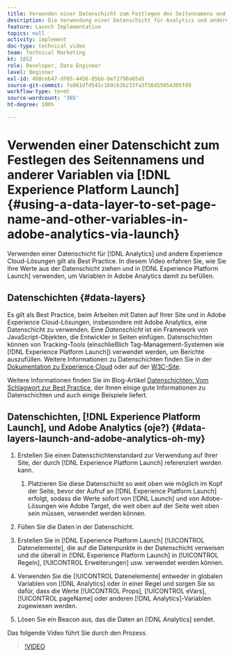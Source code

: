 ```yaml
---
title: Verwenden einer Datenschicht zum Festlegen des Seitennamens und anderer Variablen in Adobe Analytics via Launch
description: Die Verwendung einer Datenschicht für Analytics und andere Experience Cloud-Lösungen gilt als Best Practice. In diesem Video erfahren Sie, wie Sie Ihre Werte aus der Datenschicht ziehen und in Launch verwenden, um Variablen in Adobe Analytics damit zu befüllen.
feature: Launch Implementation
topics: null
activity: implement
doc-type: technical video
team: Technical Marketing
kt: 1852
role: Developer, Data Engineer
level: Beginner
exl-id: 408ceb47-df05-4456-85bb-0ef2798a05a5
source-git-commit: fe861dfd541c1b9cb3b233fa3f56d55054305fd9
workflow-type: tm+mt
source-wordcount: '365'
ht-degree: 100%

---
```


# Verwenden einer Datenschicht zum Festlegen des Seitennamens und anderer Variablen via [!DNL Experience Platform Launch] {#using-a-data-layer-to-set-page-name-and-other-variables-in-adobe-analytics-via-launch}

Verwenden einer Datenschicht für [!DNL Analytics] und andere Experience Cloud-Lösungen gilt als Best Practice. In diesem Video erfahren Sie, wie Sie Ihre Werte aus der Datenschicht ziehen und in [!DNL Experience Platform Launch] verwenden, um Variablen in Adobe Analytics damit zu befüllen.

## Datenschichten {#data-layers}

Es gilt als Best Practice, beim Arbeiten mit Daten auf Ihrer Site und in Adobe Experience Cloud-Lösungen, insbesondere mit Adobe Analytics, eine Datenschicht zu verwenden. Eine _Datenschicht_ ist ein Framework von JavaScript-Objekten, die Entwickler in Seiten einfügen. Datenschichten können von Tracking-Tools (einschließlich Tag-Management-Systemen wie [!DNL Experience Platform Launch]) verwendet werden, um Berichte auszufüllen. Weitere Informationen zu Datenschichten finden Sie in der [Dokumentation zu Experience Cloud](https://experienceleague.adobe.com/docs/analytics/implementation/prepare/data-layer.html?lang=de) oder auf der [W3C-Site](https://www.w3.org/).

Weitere Informationen finden Sie im Blog-Artikel [Datenschichten: Vom Schlagwort zur Best Practice](https://theblog.adobe.com/data-layers-buzzword-best-practice/), der Ihnen einige gute Informationen zu Datenschichten und auch einige Beispiele liefert.

## Datenschichten, [!DNL Experience Platform Launch], und Adobe Analytics (oje?) {#data-layers-launch-and-adobe-analytics-oh-my}

1. Erstellen Sie einen Datenschichtenstandard zur Verwendung auf Ihrer Site, der durch [!DNL Experience Platform Launch] referenziert werden kann.

   1. Platzieren Sie diese Datenschicht so weit oben wie möglich im Kopf der Seite, bevor der Aufruf an [!DNL Experience Platform Launch] erfolgt, sodass die Werte sofort von [!DNL Launch] und von Adobe-Lösungen wie Adobe Target, die weit oben auf der Seite weit oben sein müssen, verwendet werden können.

1. Füllen Sie die Daten in der Datenschicht.
1. Erstellen Sie in [!DNL Experience Platform Launch] [!UICONTROL Datenelemente], die auf die Datenpunkte in der Datenschicht verweisen und die überall in [!DNL Experience Platform Launch] in [!UICONTROL Regeln], [!UICONTROL Erweiterungen] usw. verwendet werden können.
1. Verwenden Sie die [!UICONTROL Datenelemente] entweder in globalen Variablen von [!DNL Analytics] oder in einer Regel und sorgen Sie so dafür, dass die Werte [!UICONTROL Props], [!UICONTROL eVars], [!UICONTROL pageName] oder anderen [!DNL Analytics]-Variablen zugewiesen werden.
1. Lösen Sie ein Beacon aus, das die Daten an [!DNL Analytics] sendet.

Das folgende Video führt Sie durch den Prozess.

>[!VIDEO](https://video.tv.adobe.com/v/25899/?quality=12)
